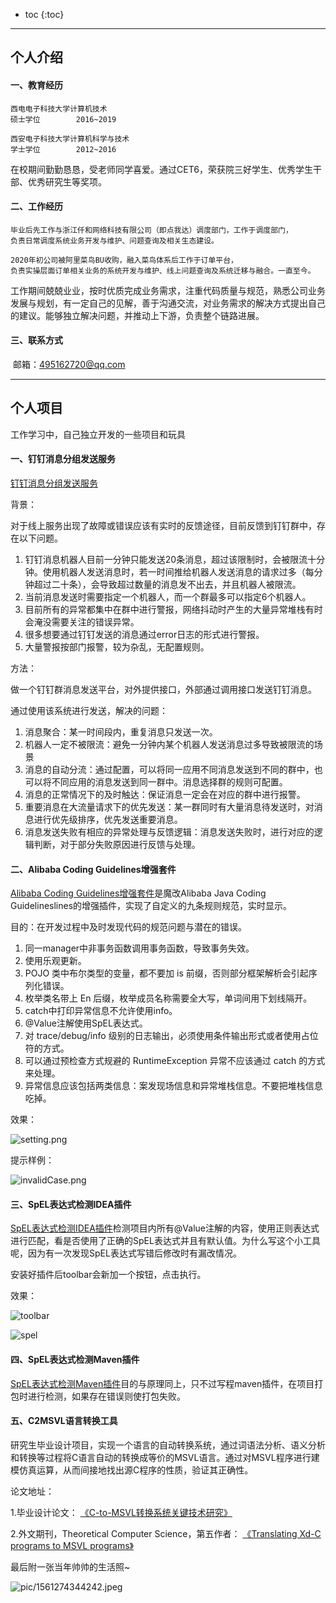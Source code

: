 

* toc
{:toc}
----





## 个人介绍



#### 一、教育经历



```
西电电子科技大学计算机技术		
硕士学位		2016~2019

西安电子科技大学计算机科学与技术  
学士学位		2012~2016	
```



在校期间勤勤恳恳，受老师同学喜爱。通过CET6，荣获院三好学生、优秀学生干部、优秀研究生等奖项。







#### 二、工作经历



```
毕业后先工作与浙江仟和网络科技有限公司（即点我达）调度部门，工作于调度部门，
负责日常调度系统业务开发与维护、问题查询及相关生态建设。

2020年初公司被阿里菜鸟BU收购，融入菜鸟体系后工作于订单平台，
负责实操层面订单相关业务的系统开发与维护、线上问题查询及系统迁移与融合。一直至今。
```



工作期间兢兢业业，按时优质完成业务需求，注重代码质量与规范，熟悉公司业务发展与规划，有一定自己的见解，善于沟通交流，对业务需求的解决方式提出自己的建议。能够独立解决问题，并推动上下游，负责整个链路进展。







#### 三、联系方式

​	邮箱：495162720@qq.com







----







## 个人项目



工作学习中，自己独立开发的一些项目和玩具



#### 一、钉钉消息分组发送服务



[钉钉消息分组发送服务](https://github.com/yaogeass123/dispatch-sender-service)



背景：

对于线上服务出现了故障或错误应该有实时的反馈途径，目前反馈到钉钉群中，存在以下问题。

1. 钉钉消息机器人目前一分钟只能发送20条消息，超过该限制时，会被限流十分钟。使用机器人发送消息时，若一时间推给机器人发送消息的请求过多（每分钟超过二十条），会导致超过数量的消息发不出去，并且机器人被限流。
2. 当前消息发送时需要指定一个机器人，而一个群最多可以指定6个机器人。
3. 目前所有的异常都集中在群中进行警报，网络抖动时产生的大量异常堆栈有时会淹没需要关注的错误异常。
4. 很多想要通过钉钉发送的消息通过error日志的形式进行警报。
5. 大量警报按部门报警，较为杂乱，无配置规则。



方法：

做一个钉钉群消息发送平台，对外提供接口，外部通过调用接口发送钉钉消息。

通过使用该系统进行发送，解决的问题：

1. 消息聚合：某一时间段内，重复消息只发送一次。
2. 机器人一定不被限流：避免一分钟内某个机器人发送消息过多导致被限流的场景
3. 消息的自动分流：通过配置，可以将同一应用不同消息发送到不同的群中，也可以将不同应用的消息发送到同一群中。消息选择群的规则可配置。
4. 消息的正常情况下的及时触达：保证消息一定会在对应的群中进行报警。
5. 重要消息在大流量请求下的优先发送：某一群同时有大量消息待发送时，对消息进行优先级排序，优先发送重要消息。
6. 消息发送失败有相应的异常处理与反馈逻辑：消息发送失败时，进行对应的逻辑判断，对于部分失败原因进行反馈与处理。







#### 二、Alibaba Coding Guidelines增强套件



[Alibaba Coding Guidelines增强套件](https://github.com/yaogeass123/p3c-pmd-ex)是魔改Alibaba Java Coding Guidelineslines的增强插件，实现了自定义的九条规则规范，实时显示。



目的：在开发过程中及时发现代码的规范问题与潜在的错误。

1. 同一manager中非事务函数调用事务函数，导致事务失效。
2. 使用乐观更新。
3. POJO 类中布尔类型的变量，都不要加 is 前缀，否则部分框架解析会引起序列化错误。
4. 枚举类名带上 En 后缀，枚举成员名称需要全大写，单词间用下划线隔开。
5. catch中打印异常信息不允许使用info。
6. @Value注解使用SpEL表达式。
7. 对 trace/debug/info 级别的日志输出，必须使用条件输出形式或者使用占位符的方式。
8. 可以通过预检查方式规避的 RuntimeException 异常不应该通过 catch 的方式来处理。
9. 异常信息应该包括两类信息：案发现场信息和异常堆栈信息。不要把堆栈信息吃掉。
   



效果：

![setting.png](pic/setting.png)



提示样例：

   ![invalidCase.png](pic/invalidCase.png)







#### 三、SpEL表达式检测IDEA插件



[SpEL表达式检测IDEA插件](https://github.com/yaogeass123/myPlugin)检测项目内所有@Value注解的内容，使用正则表达式进行匹配，看是否使用了正确的SpEL表达式并且有默认值。为什么写这个小工具呢，因为有一次发现SpEL表达式写错后修改时有漏改情况。

安装好插件后toolbar会新加一个按钮，点击执行。

效果：

![toolbar](pic/toolbar.png)

![spel](pic/spel.png)







#### 四、SpEL表达式检测Maven插件

[SpEL表达式检测Maven插件](https://github.com/yaogeass123/maven-check-plugin)目的与原理同上，只不过写程maven插件，在项目打包时进行检测，如果存在错误则使打包失败。







#### 五、C2MSVL语言转换工具



研究生毕业设计项目，实现一个语言的自动转换系统，通过词语法分析、语义分析和转换等过程将C语言自动的转换成等价的MSVL语言。通过对MSVL程序进行建模仿真运算，从而间接地找出源C程序的性质，验证其正确性。



论文地址：

1.毕业设计论文： [《C-to-MSVL转换系统关键技术研究》](https://kns.cnki.net/KCMS/detail/detail.aspx?dbcode=CMFD&dbname=CMFD202001&filename=1020003780.nh&v=MDg4MTlNVkYyNUhyTzRIZGJFcjVFYlBJUjhlWDFMdXhZUzdEaDFUM3FUcldNMUZyQ1VSN3FmWU9Sb0Z5N25Xci8=)

2.外文期刊，Theoretical Computer Science，第五作者： [《Translating Xd-C programs to MSVL programs》](https://kns.cnki.net/KCMS/detail/detail.aspx?dbcode=SJPD&dbname=SJPDLAST&filename=SJPDD889ECD596A964C98269DBC6288FCA1C&v=Mjg3MjMrQlhvOXZCOGI2RGwwUEEyUnFoQTljY1RuTkx2c0NKVWFGMXVRVXIvUEpsY1NibUtDR1lDR1FsZkJyTFV5NU41aHdyMit4S2c9TmlmYmFzZXdGdGk1M1B0QWJlMQ==)







最后附一张当年帅帅的生活照~

![pic/1561274344242.jpeg](pic/1561274344242.jpeg)